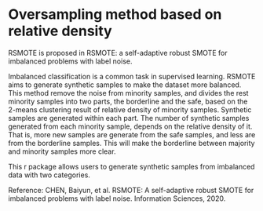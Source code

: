 # Oversampling method based on relative density
RSMOTE is proposed in RSMOTE: a self-adaptive robust SMOTE for imbalanced problems with label noise.

Imbalanced classification is a common task in supervised learning. RSMOTE aims to generate synthetic samples to make the dataset more balanced.
This method remove the noise from minority samples, and divides the rest minority samples into two parts, the borderline and the safe, based on the 2-means clustering result of relative density of minority samples. Synthetic samples are generated within each part. The number of synthetic samples generated from each minority sample, depends on the relative density of it. That is, more new samples are generate from the safe samples, and less are from the borderline samples. This will make the borderline between majority and minority samples more clear.

This r package allows users to generate synthetic samples from imbalanced data with two categories.

Reference:
CHEN, Baiyun, et al. RSMOTE: A self-adaptive robust SMOTE for imbalanced problems with label noise. Information Sciences, 2020.
